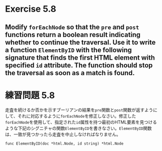 # Exercise 5.8
Modify `forEachNode` so that the `pre` and `post` functions return a boolean result indicating whether to continue the traversal. Use it to write a function `ElementByID` with the following signature that finds the first HTML element with specified `id` attribute. The function should stop the traversal as soon as a match is found.
---
# 練習問題 5.8
走査を続けるか否かを示すブーリアンの結果を`pre`関数と`post`関数が返すようにして、それに対応するように`forEachNode`を修正しなさい。修正した`forEachNode`を使用して、指定された`id`属性を持つ最初のHTML要素を見つけるような下記のシグニチャの関数`ElementByID`を書きなさい。`ElementByID`関数は、一致が見つかったら走査を中止しなければなりません。


`func ElementByID(doc *html.Node, id string) *html.Node`
